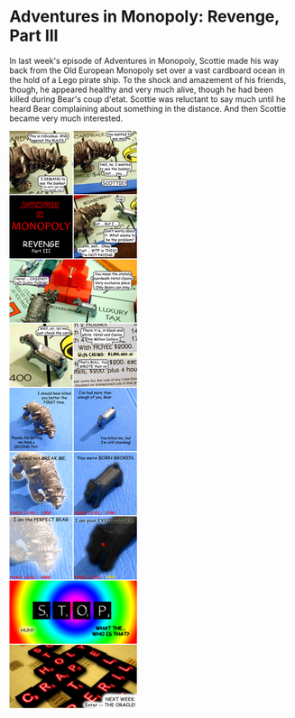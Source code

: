 # Adventures in Monopoly: Revenge, Part III

In last week's episode of Adventures in Monopoly, Scottie made his way back from the Old European Monopoly set over a vast cardboard ocean in the hold of a Lego pirate ship. To the shock and amazement of his friends, though, he appeared healthy and very much alive, though he had been killed during Bear's coup d'etat. Scottie was reluctant to say much until he heard Bear complaining about something in the distance. And then Scottie became very much interested.

![](../uploads/2009/02/comic1.jpg "comic1")

